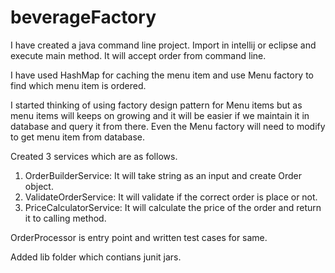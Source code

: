 # beverageFactory

I have created a java command line project. Import in intellij or eclipse and execute main method. It will accept order from command line.

I have used HashMap for caching the menu item and use Menu factory to find which menu item is ordered. 

I started thinking of using factory design pattern for Menu items but as menu items will keeps on growing and it will be easier if we maintain it in database and query it from there. Even the Menu factory will need to modify to get menu item from database.

Created 3 services which are as follows.
1. OrderBuilderService:  It will take string as an input and create Order object.
2. ValidateOrderService: It will validate if the correct order is place or not.
3. PriceCalculatorService: It will calculate the price of the order and return it to calling method.

OrderProcessor is entry point and written test cases for same.

Added lib folder which contians junit jars.
